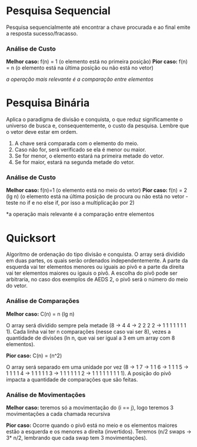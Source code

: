# Pesquisa Sequencial
Pesquisa sequencialmente até encontrar a chave procurada e ao final emite a resposta sucesso/fracasso. 
### Análise de Custo
**Melhor caso:** f(n) = 1 (o elemento está no primeira posição)
**Pior caso:** f(n) = n (o elemento está na última posição ou não está no vetor)

*a operação mais relevante é a comparação entre elementos*

# Pesquisa Binária
Aplica o paradigma de divisão e conquista, o que reduz significamente o universo de busca e, consequentemente, o custo da pesquisa. Lembre que o vetor deve estar em ordem. 

1. A chave será comparada com o elemento do meio.
2. Caso não for, será verificado se ela é menor ou maior.
3. Se for menor, o elemento estará na primeira metade do vetor.
4. Se for maior, estará na segunda metade do vetor.

### Análise de Custo
**Melhor caso:** f(n)=1 (o elemento está no meio do vetor)
**Pior caso:** f(n) = 2 (lg n) (o elemento está na última posição de procura ou não está no vetor - teste no if e no else if, por isso a multiplicação por 2)

*a operação mais relevante é a comparação entre elementos

# Quicksort
Algoritmo de ordenação do tipo divisão e conquista.
O array será dividido em duas partes, os quais serão ordenados independentemente. A parte da esquerda vai ter elementos menores ou iguais ao pivô e a parte da direita vai ter elementos maiores ou igauis o pivô. A escolha do pivô pode ser arbitraria, no caso dos exemplos de AEDS 2, o pivô será o número do meio do vetor.
### Análise de Comparações

**Melhor caso:** C(n) = n (lg n)

O array será dividido sempre pela metade (8 -> 4 4 -> 2 2 2 2 -> 1 1 1 1 1 1 1 1).
Cada linha vai ter n comparações (nesse caso vai ser 8), vezes a quantidade de divisões (ln n, que vai ser igual a 3 em um array com 8 elementos).

**Pior caso:** C(n) = (n^2)

O array será separado em uma unidade por vez (8 -> 1 7 -> 1 1 6 -> 1 1 1 5 -> 1 1 1 1 4 -> 1 1 1 1 1 3 -> 1 1 1 1 1 1 2 -> 1 1 1 1 1 1 1 1 1). A posição do pivô impacta a quantidade de comparações que são feitas.

 
 
 ### Análise de Movimentações
**Melhor caso:** teremos só a movimentação do (i == j), logo teremos 3 movimentações a cada chamada recursiva

**Pior caso:** Ocorre quando o pivô está no meio e os elementos maiores estão a esquerda e os menores a direita (invertidos). Teremos (n/2 swaps -> 3* n/2, lembrando que cada swap tem 3 movimentações).
 
